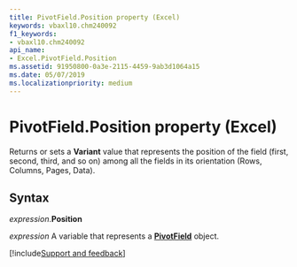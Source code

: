 ```yaml
---
title: PivotField.Position property (Excel)
keywords: vbaxl10.chm240092
f1_keywords:
- vbaxl10.chm240092
api_name:
- Excel.PivotField.Position
ms.assetid: 91950800-0a3e-2115-4459-9ab3d1064a15
ms.date: 05/07/2019
ms.localizationpriority: medium
---
```



# PivotField.Position property (Excel)

Returns or sets a **Variant** value that represents the position of the field (first, second, third, and so on) among all the fields in its orientation (Rows, Columns, Pages, Data).


## Syntax

_expression_.**Position**

_expression_ A variable that represents a **[PivotField](Excel.PivotField.md)** object.




[!include[Support and feedback](~/includes/feedback-boilerplate.md)]